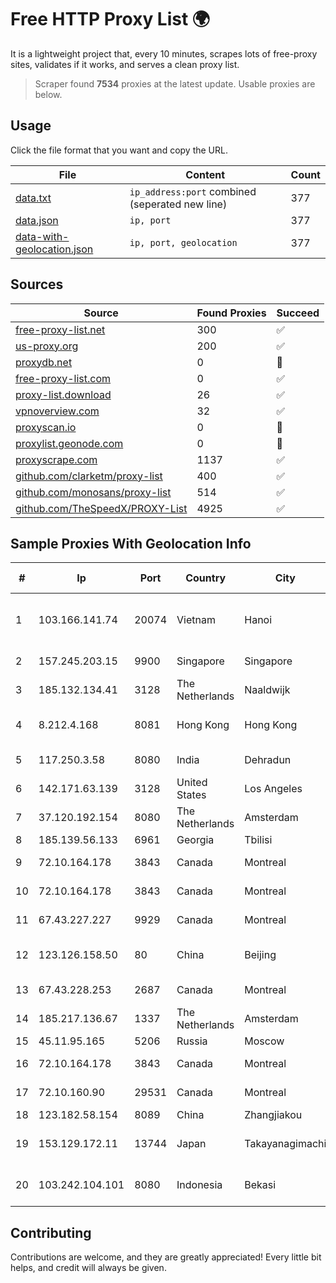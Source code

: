 
# Free HTTP Proxy List 🌍

It is a lightweight project that, every 10 minutes, scrapes lots of free-proxy sites, validates if it works, and serves a clean proxy list.


> Scraper found **7534** proxies at the latest update. Usable proxies are below.

## Usage

Click the file format that you want and copy the URL.


|File|Content|Count|
|----|-------|-----|
|[data.txt](https://raw.githubusercontent.com/themiralay/Proxy-List-World/master/data.txt)|`ip_address:port` combined (seperated new line)|377|
|[data.json](https://raw.githubusercontent.com/themiralay/Proxy-List-World/master/data.json)|`ip, port`|377|
|[data-with-geolocation.json](https://raw.githubusercontent.com/themiralay/Proxy-List-World/master/data-with-geolocation.json)|`ip, port, geolocation`|377|

## Sources

|Source|Found Proxies|Succeed|
|------|-------------|-------|
|[free-proxy-list.net](https://free-proxy-list.net)|300|✅|
|[us-proxy.org](https://www.us-proxy.org)|200|✅|
|[proxydb.net](http://proxydb.net)|0|🚫|
|[free-proxy-list.com](https://free-proxy-list.com/?page=&port=&type%5B%5D=http&type%5B%5D=https&up_time=0&search=Search)|0|✅|
|[proxy-list.download](https://www.proxy-list.download/HTTP)|26|✅|
|[vpnoverview.com](https://vpnoverview.com/privacy/anonymous-browsing/free-proxy-servers)|32|✅|
|[proxyscan.io](https://www.proxyscan.io)|0|🚫|
|[proxylist.geonode.com](https://proxylist.geonode.com/api/proxy-list?limit=300&page=1&sort_by=lastChecked&sort_type=desc&protocols=http,https)|0|🚫|
|[proxyscrape.com](https://api.proxyscrape.com/v2/?request=displayproxies&protocol=http&timeout=10000&country=all&ssl=all&anonymity=all)|1137|✅|
|[github.com/clarketm/proxy-list](https://raw.githubusercontent.com/clarketm/proxy-list/master/proxy-list-raw.txt)|400|✅|
|[github.com/monosans/proxy-list](https://raw.githubusercontent.com/monosans/proxy-list/main/proxies/http.txt)|514|✅|
|[github.com/TheSpeedX/PROXY-List](https://raw.githubusercontent.com/TheSpeedX/PROXY-List/master/http.txt)|4925|✅|


## Sample Proxies With Geolocation Info

|#|Ip|Port|Country|City|Internet Service Provider|
|-|--|----|-------|----|-------------------------|
|1|103.166.141.74|20074|Vietnam|Hanoi|Viet NAM Cloud Technology Joint Stock Company|
|2|157.245.203.15|9900|Singapore|Singapore|DigitalOcean, LLC|
|3|185.132.134.41|3128|The Netherlands|Naaldwijk|WorldStream B.V.|
|4|8.212.4.168|8081|Hong Kong|Hong Kong|Alibaba (US) Technology Co., Ltd.|
|5|117.250.3.58|8080|India|Dehradun|Bharat Sanchar Nigam Ltd|
|6|142.171.63.139|3128|United States|Los Angeles|Multacom Corporation|
|7|37.120.192.154|8080|The Netherlands|Amsterdam|M247 Europe SRL|
|8|185.139.56.133|6961|Georgia|Tbilisi|datacenter|
|9|72.10.164.178|3843|Canada|Montreal|GloboTech Communications|
|10|72.10.164.178|3843|Canada|Montreal|GloboTech Communications|
|11|67.43.227.227|9929|Canada|Montreal|GloboTech Communications|
|12|123.126.158.50|80|China|Beijing|China Unicom Beijing Province Network|
|13|67.43.228.253|2687|Canada|Montreal|GloboTech Communications|
|14|185.217.136.67|1337|The Netherlands|Amsterdam|Stallion Network Services Limited|
|15|45.11.95.165|5206|Russia|Moscow|Delta Ltd|
|16|72.10.164.178|3843|Canada|Montreal|GloboTech Communications|
|17|72.10.160.90|29531|Canada|Montreal|GloboTech Communications|
|18|123.182.58.154|8089|China|Zhangjiakou|China Telecom|
|19|153.129.172.11|13744|Japan|Takayanagimachi|NTT Communications Corporation|
|20|103.242.104.101|8080|Indonesia|Bekasi|PT Lintas Jaringan Nusantara|



## Contributing

Contributions are welcome, and they are greatly appreciated! Every
little bit helps, and credit will always be given.

